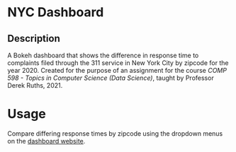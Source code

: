 # NYC Dashboard

## Description

A Bokeh dashboard that shows the difference in response time to complaints filed through the 311 service in New York City by zipcode for the year 2020. Created for the purpose of an assignment for the course *COMP 598 - Topics in Computer Science (Data Science)*, taught by Professor Derek Ruths, 2021.

# Usage
Compare differing response times by zipcode using the dropdown menus on the [dashboard website](http://15.223.64.153:8080/nyc_dash?username=nyc&password=iheartnyc).
